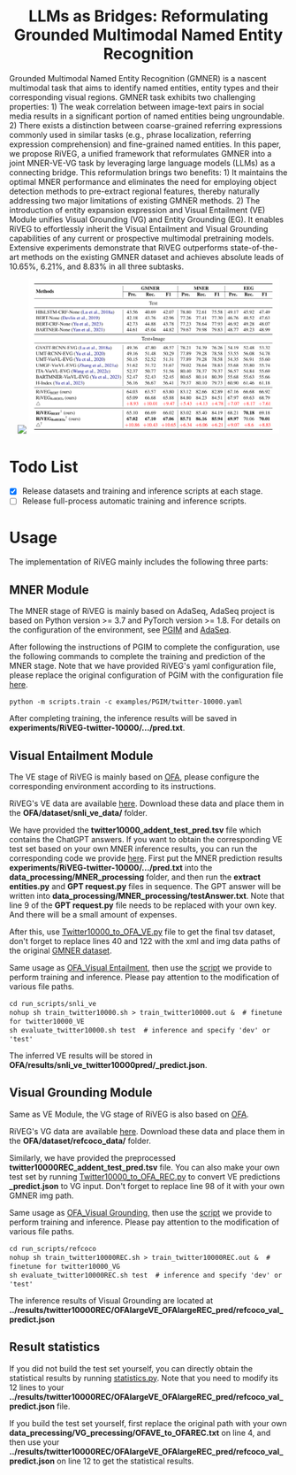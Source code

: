 
<div align="center">

<h1>LLMs as Bridges: Reformulating Grounded Multimodal Named Entity Recognition</h1>

</div>

Grounded Multimodal Named Entity Recognition (GMNER) is a nascent multimodal task that aims to identify named entities, entity types and their corresponding visual regions. GMNER task exhibits two challenging properties: 1) The weak correlation between image-text pairs in social media results in a significant portion of named entities being ungroundable. 2) There exists a distinction between coarse-grained referring expressions commonly used in similar tasks (e.g., phrase localization, referring expression comprehension) and fine-grained named entities. In this paper, we propose RiVEG, a unified framework that reformulates GMNER into a joint MNER-VE-VG task by leveraging large language models (LLMs) as a connecting bridge. This reformulation brings two benefits: 1) It maintains the optimal MNER performance and eliminates the need for employing object detection methods to pre-extract regional features, thereby naturally addressing two major limitations of existing GMNER methods. 2) The introduction of entity expansion expression and Visual Entailment (VE) Module unifies Visual Grounding (VG) and Entity Grounding (EG). It enables RiVEG to effortlessly inherit the Visual Entailment and Visual Grounding capabilities of any current or prospective multimodal pretraining models. Extensive experiments demonstrate that RiVEG outperforms state-of-the-art methods on the existing GMNER dataset and achieves absolute leads of 10.65%, 6.21%, and 8.83% in all three subtasks.
<br>

<div align="center">

<img src='RiVEG.jpg' width='90%'>
<img src='result.png' width='90%'>
</div>

# Todo List

 - [x] Release datasets and training and inference scripts at each stage.
 - [ ] Release full-process automatic training and inference scripts.

# Usage

The implementation of RiVEG mainly includes the following three parts:

## MNER Module

The MNER stage of RiVEG is mainly based on AdaSeq, AdaSeq project is based on Python version >= 3.7 and PyTorch version >= 1.8. For details on the configuration of the environment, see [PGIM](https://github.com/JinYuanLi0012/PGIM) and [AdaSeq](https://github.com/modelscope/AdaSeq).

After following the instructions of PGIM to complete the configuration, use the following commands to complete the training and prediction of the MNER stage.
Note that we have provided RiVEG's yaml configuration file, please replace the original configuration of PGIM with the configuration file [here](MNER/twitter-10000.yaml).
```
python -m scripts.train -c examples/PGIM/twitter-10000.yaml
```

After completing training, the inference results will be saved in **experiments/RiVEG-twitter-10000/.../pred.txt**.

## Visual Entailment Module

The VE stage of RiVEG is mainly based on [OFA](https://github.com/OFA-Sys/OFA), please configure the corresponding environment according to its instructions.

RiVEG's VE data are available [here](https://drive.google.com/drive/folders/153WtZiHHZBzxSG8Sk76byPRynlt-nUl3?usp=sharing). Download these data and place them in the **OFA/dataset/snli_ve_data/** folder. 

We have provided the **twitter10000_addent_test_pred.tsv** file which contains the ChatGPT answers. If you want to obtain the corresponding VE test set based on your own MNER inference results, you can run the corresponding code we provide [here](data_processing/MNER_processing). First put the MNER prediction results **experiments/RiVEG-twitter-10000/.../pred.txt** into the **data_processing/MNER_processing** folder, and then run the **extract entities.py** and **GPT request.py** files in sequence. The GPT answer will be written into **data_processing/MNER_processing/testAnswer.txt**. Note that line 9 of the **GPT request.py** file needs to be replaced with your own key. And there will be a small amount of expenses. 

After this, use [Twitter10000_to_OFA_VE.py](data_processing/VE_processing
) file to get the final tsv dataset, don't forget to replace lines 40 and 122 with the xml and img data paths of the original [GMNER dataset](https://github.com/NUSTM/GMNER).

Same usage as [OFA_Visual Entailment](https://github.com/OFA-Sys/OFA#visual-entailment), then use the [script](VE) we provide to perform training and inference. Please pay attention to the modification of various file paths.
```
cd run_scripts/snli_ve
nohup sh train_twitter10000.sh > train_twitter10000.out &  # finetune for twitter10000_VE
sh evaluate_twitter10000.sh test  # inference and specify 'dev' or 'test'
```

The inferred VE results will be stored in **OFA/results/snli_ve_twitter10000pred/_predict.json**.

## Visual Grounding Module

Same as VE Module, the VG stage of RiVEG is also based on [OFA](https://github.com/OFA-Sys/OFA).

RiVEG's VG data are available [here](https://drive.google.com/drive/folders/1Tc_oNEixbcRcxuVVXgdp4gAmEfB2ZAcv?usp=sharing). Download these data and place them in the **OFA/dataset/refcoco_data/** folder. 

Similarly, we have provided the preprocessed **twitter10000REC_addent_test_pred.tsv** file. You can also make your own test set by running [Twitter10000_to_OFA_REC.py](data_processing/VG_processing) to convert VE predictions **_predict.json** to VG input. Don't forget to replace line 98 of it with your own GMNER img path. 

Same usage as [OFA_Visual Grounding](https://github.com/OFA-Sys/OFA#visual-grounding-referring-expression-comprehension), then use the [script](VG) we provide to perform training and inference. Please pay attention to the modification of various file paths.
```
cd run_scripts/refcoco
nohup sh train_twitter10000REC.sh > train_twitter10000REC.out &  # finetune for twitter10000_VG
sh evaluate_twitter10000REC.sh test  # inference and specify 'dev' or 'test'
```
The inference results of Visual Grounding are located at **../results/twitter10000REC/OFAlargeVE_OFAlargeREC_pred/refcoco_val_predict.json**

## Result statistics

If you did not build the test set yourself, you can directly obtain the statistical results by running [statistics.py](statistic). Note that you need to modify its 12 lines to your **../results/twitter10000REC/OFAlargeVE_OFAlargeREC_pred/refcoco_val_predict.json** file. 

If you build the test set yourself, first replace the original path with your own **data_precessing/VG_precessing/OFAVE_to_OFAREC.txt** on line 4, and then use your **../results/twitter10000REC/OFAlargeVE_OFAlargeREC_pred/refcoco_val_predict.json** on line 12 to get the statistical results. 
